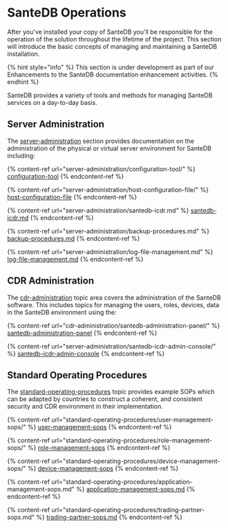 # SanteDB Operations

After you've installed your copy of SanteDB you'll be responsible for the operation of the solution throughout the lifetime of the project. This section will introduce the basic concepts of managing and maintaining a SanteDB installation.

{% hint style="info" %}
This section is under development as part of our Enhancements to the SanteDB documentation enhancement activities.
{% endhint %}

SanteDB provides a variety of tools and methods for managing SanteDB services on a day-to-day basis.

## Server Administration

The [server-administration](server-administration/ "mention") section provides documentation on the administration of the physical or virtual server environment for SanteDB including:

{% content-ref url="server-administration/configuration-tool/" %}
[configuration-tool](server-administration/configuration-tool/)
{% endcontent-ref %}

{% content-ref url="server-administration/host-configuration-file/" %}
[host-configuration-file](server-administration/host-configuration-file/)
{% endcontent-ref %}

{% content-ref url="server-administration/santedb-icdr.md" %}
[santedb-icdr.md](server-administration/santedb-icdr.md)
{% endcontent-ref %}

{% content-ref url="server-administration/backup-procedures.md" %}
[backup-procedures.md](server-administration/backup-procedures.md)
{% endcontent-ref %}

{% content-ref url="server-administration/log-file-management.md" %}
[log-file-management.md](server-administration/log-file-management.md)
{% endcontent-ref %}

## CDR Administration

The [cdr-administration](cdr-administration/ "mention") topic area covers the administration of the SanteDB software. This includes topics for managing the users, roles, devices, data in the SanteDB environment using the:

{% content-ref url="cdr-administration/santedb-administration-panel/" %}
[santedb-administration-panel](cdr-administration/santedb-administration-panel/)
{% endcontent-ref %}

{% content-ref url="server-administration/santedb-icdr-admin-console/" %}
[santedb-icdr-admin-console](server-administration/santedb-icdr-admin-console/)
{% endcontent-ref %}

## Standard Operating Procedures

The [standard-operating-procedures](standard-operating-procedures/ "mention") topic provides example SOPs which can be adapted by countries to construct a coherent, and consistent security and CDR environment in their implementation.

{% content-ref url="standard-operating-procedures/user-management-sops/" %}
[user-management-sops](standard-operating-procedures/user-management-sops/)
{% endcontent-ref %}

{% content-ref url="standard-operating-procedures/role-management-sops/" %}
[role-management-sops](standard-operating-procedures/role-management-sops/)
{% endcontent-ref %}

{% content-ref url="standard-operating-procedures/device-management-sops/" %}
[device-management-sops](standard-operating-procedures/device-management-sops/)
{% endcontent-ref %}

{% content-ref url="standard-operating-procedures/application-management-sops.md" %}
[application-management-sops.md](standard-operating-procedures/application-management-sops.md)
{% endcontent-ref %}

{% content-ref url="standard-operating-procedures/trading-partner-sops.md" %}
[trading-partner-sops.md](standard-operating-procedures/trading-partner-sops.md)
{% endcontent-ref %}
